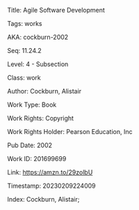 Title:  Agile Software Development

Tags:   works

AKA:    cockburn-2002

Seq:    11.24.2

Level:  4 - Subsection

Class:  work

Author: Cockburn, Alistair

Work Type: Book

Work Rights: Copyright

Work Rights Holder: Pearson Education, Inc

Pub Date: 2002

Work ID: 201699699

Link:   https://amzn.to/29zolbU

Timestamp: 20230209224009

Index:  Cockburn, Alistair; 
